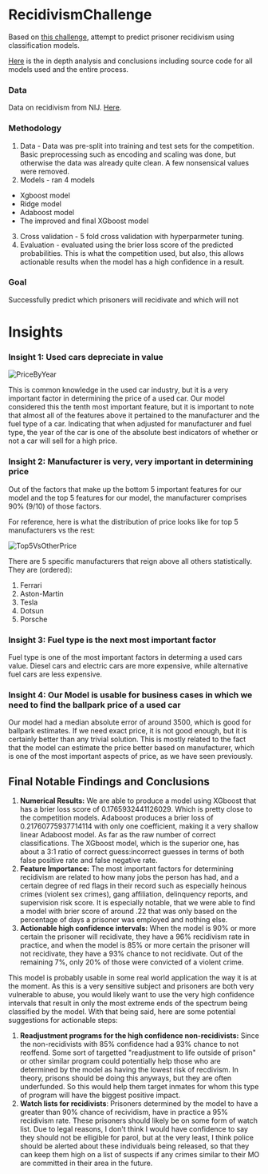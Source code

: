 # RecidivismChallenge

Based on [this challenge](https://nij.ojp.gov/funding/recidivism-forecasting-challenge), attempt to predict prisoner recidivism using classification models.

[Here](ModellingAndAnalysis.ipynb) is the in depth analysis and conclusions including source code for all models used and the entire process.

### Data
Data on recidivism from NIJ. [Here](https://nij.ojp.gov/funding/recidivism-forecasting-challenge).

### Methodology
1. Data - Data was pre-split into training and test sets for the competition. Basic preprocessing such as encoding and scaling was done, but otherwise the data was already quite clean. A few nonsensical values were removed.
2. Models - ran 4 models
 - Xgboost model
 - Ridge model
 - Adaboost model
 - The improved and final XGboost model
3. Cross validation - 5 fold cross validation with hyperparmeter tuning. 
4. Evaluation - evaluated using the brier loss score of the predicted probabilities. This is what the competition used, but also, this allows actionable results when the model has a high confidence in a result.


### Goal
Successfully predict which prisoners will recidivate and which will not

# Insights

### Insight 1: Used cars depreciate in value

![PriceByYear](https://github.com/alexanderpspahr/UsedCarsPriceAnalysis/assets/129889030/4fc38bad-a75e-4f8f-b20a-c1705f78e996)

This is common knowledge in the used car industry, but it is a very important factor in determining the price of a used car. Our model considered this the tenth most important feature, but it is important to note that almost all of the features above it pertained to the manufacturer and the fuel type of a car. Indicating that when adjusted for manufacturer and fuel type, the year of the car is one of the absolute best indicators of whether or not a car will sell for a high price.

### Insight 2: Manufacturer is very, very important in determining price

Out of the factors that make up the bottom 5 important features for our model and the top 5 features for our model, the manufacturer comprises 90%  (9/10) of those factors. 

For reference, here is what the distribution of price looks like for top 5 manufacturers vs the rest:

![Top5VsOtherPrice](https://github.com/alexanderpspahr/UsedCarsPriceAnalysis/assets/129889030/721b0bbf-7698-4e14-b459-aebc60486e3d)

There are 5 specific manufacturers that reign above all others statistically. They are (ordered):
1. Ferrari
2. Aston-Martin
3. Tesla
4. Dotsun
5. Porsche


### Insight 3: Fuel type is the next most important factor

Fuel type is one of the most important factors in determing a used cars value. Diesel cars and electric cars are more expensive, while alternative fuel cars are less expensive.

### Insight 4: Our Model is usable for business cases in which we need to find the ballpark price of a used car

Our model had a median absolute error of around 3500, which is good for ballpark estimates. If we need exact price, it is not good enough, but it is certainly better than any trivial solution. This is mostly related to the fact that the model can estimate the price better based on manufacturer, which is one of the most important aspects of price, as we have seen previously.

## Final Notable Findings and Conclusions

1. **Numerical Results:** We are able to produce a model using XGboost that has a brier loss score of 0.1765932441126029. Which is pretty close to the competition models. Adaboost produces a brier loss of 0.21760775937714114 with only one coefficient, making it a very shallow linear Adaboost model. As far as the raw number of correct classifications. The XGboost model, which is the superior one, has about a 3:1 ratio of correct guess:incorrect guesses in terms of both false positive rate and false negative rate.
2. **Feature Importance:** The most important factors for determining recidivism are related to how many jobs the person has had, and a certain degree of red flags in their record such as especially heinous crimes (violent sex crimes), gang affiliation, delinquency reports, and supervision risk score. It is especially notable, that we were able to find a model with brier score of around .22 that was only based on the percentage of days a prisoner was employed and nothing else.
3. **Actionable high confidence intervals:** When the model is 90% or more certain the prisoner will recidivate, they have a 96% recidivism rate in practice, and when the model is 85% or more certain the prisoner will not recidivate, they have a 93% chance to not recidivate. Out of the remaining 7%, only 20% of those were convicted of a violent crime.

This model is probably usable in some real world application the way it is at the moment. As this is a very sensitive subject and prisoners are both very vulnerable to abuse, you would likely want to use the very high confidence intervals that result in only the most extreme ends of the spectrum being classified by the model. With that being said, here are some potential suggestions for actionable steps:

1. **Readjustment programs for the high confidence non-recidivists:** Since the non-recidivists with 85% confidence had a 93% chance to not reoffend. Some sort of targetted "readjustment to life outside of prison" or other similar program could potentially help those who are determined by the model as having the lowest risk of recdivism. In theory, prisons should be doing this anyways, but they are often underfunded. So this would help them target inmates for whom this type of program will have the biggest positive impact.
2. **Watch lists for recidivists**: Prisoners determined by the model to have a greater than 90% chance of recividism, have in practice a 95% recidivism rate. These prisoners should likely be on some form of watch list. Due to legal reasons, I don't think I would have confidence to say they should not be elligible for parol, but at the very least, I think police should be alerted about these individuals being released, so that they can keep them high on a list of suspects if any crimes similar to their MO are committed in their area in the future.




